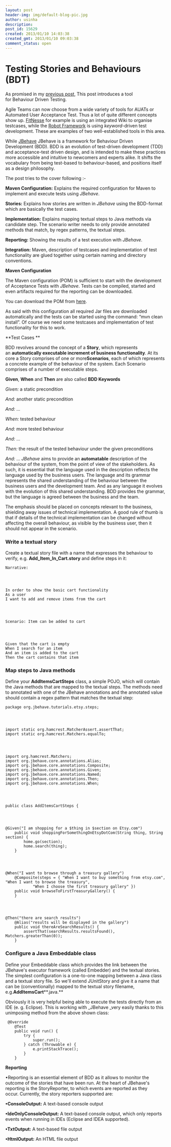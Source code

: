 ```yaml
---
layout: post
header-img: img/default-blog-pic.jpg
author: usinha
description: 
post_id: 15629
created: 2013/01/10 14:03:38
created_gmt: 2013/01/10 09:03:38
comment_status: open
---
```


# Testing Stories and Behaviours (BDT)

As promised in my [previous post][1], This post introduces a tool for Behaviour Driven Testing.

Agile Teams can now choose from a wide variety of tools for AUATs or Automated User Acceptance Test. Thus a lot of quite different concepts show up. [FitNesse][2] for example is using an integrated Wiki to organise testcases, while the [Robot Framework][3] is using _keyword_-driven test development. These are examples of two well-established tools in this area.

While [JBehave][4] JBehave is a framework for Behaviour Driven Development (BDD). BDD is an evolution of test-driven development (TDD) and acceptance-test driven design, and is intended to make these practices more accessible and intuitive to newcomers and experts alike. It shifts the vocabulary from being test-based to behaviour-based, and positions itself as a design philosophy.

The post tries to the cover following :-

**Maven Configuration:** Explains the required configuration for Maven to implement and execute tests using _JBehave_.

**Stories:** Explains how stories are written in _JBehave_ using the BDD-format which are basically the test cases.

**Implementation:** Explains mapping textual steps to Java methods via candidate step. The scenario writer needs to only provide annotated methods that match, by regex patterns, the textual steps.

**Reporting:** Showing the results of a test execution with _JBehave_.

**Integration:** Maven, description of testcases and implementation of test functionality are glued together using certain naming and directory conventions.

**Maven Configuration**

The Maven configuration (POM) is sufficient to start with the development of Acceptance Tests with _JBehave_. Tests can be compiled, started and even artifacts required for the reporting can be downloaded.

You can download the POM from [here][5].

As said with this configuration all required Jar files are downloaded automatically and the tests can be started using the command: “mvn clean install”. Of course we need some testcases and implementation of test functionality for this to work.

**Test Cases **

BDD revolves around the concept of a **Story**, which represents an **automatically executable increment of business functionality**. At its core a Story comprises of one or more**Scenarios**, each of which represents a concrete example of the behaviour of the system. Each Scenario comprises of a number of executable steps.

**Given**, **When** and **Then** are also called **BDD Keywords**

_Given:_
a static precondition

_And:_
another static precondition

_And:_
…

_When:_
tested behaviour

_And:_
more tested behaviour

_And:_
…

_Then:_
the result of the tested behaviour under the given preconditions

_And:_
…
_JBehave_ aims to provide an **automatable** description of the behaviour of the system, from the point of view of the stakeholders. As such, it is essential that the language used in the description reflects the language used by the business users. The language and its grammar represents the shared understanding of the behaviour between the business users and the development team. And as any language it evolves with the evolution of this shared understanding. BDD provides the grammar, but the language is agreed between the business and the team.

The emphasis should be placed on concepts relevant to the business, shielding away issues of technical implementation. A good rule of thumb is that if details of the technical implementation can be changed without affecting the overall behaviour, as visible by the business user, then it should not appear in the scenario. 

### Write a textual story

Create a textual story file with a name that expresses the behaviour to verify, e.g. **Add_Item_In_Cart.story** and define steps in it: 
    
    
    Narrative: 
    
    
    
    
    In order to show the basic cart functionality
    As a user
    I want to add and remove items from the cart
    
    
    
    
    Scenario: Item can be added to cart
    
    
    
    
    Given that the cart is empty
    When I search for an item
    And an item is added to the cart
    Then the cart contains that item

### Map steps to Java methods

Define your **AddItemsCartSteps** class, a simple POJO, which will contain the Java methods that are mapped to the textual steps. The methods need to annotated with one of the JBehave annotations and the annotated value should contain a regex pattern that matches the textual step: 
    
    
    package org.jbehave.tutorials.etsy.steps;
    
    
    
    
    import static org.hamcrest.MatcherAssert.assertThat;
    import static org.hamcrest.Matchers.equalTo;
    
    
    
    
    import org.hamcrest.Matchers;
    import org.jbehave.core.annotations.Alias;
    import org.jbehave.core.annotations.Composite;
    import org.jbehave.core.annotations.Given;
    import org.jbehave.core.annotations.Named;
    import org.jbehave.core.annotations.Then;
    import org.jbehave.core.annotations.When;
    
    
    
    
    public class AddItemsCartSteps {
    
    
    
    
    @Given("I am shopping for a $thing in $section on Etsy.com")
        public void shoppingForSomethingOnEtsyDotCom(String thing, String section) {
            home.go(section);
            home.search(thing);
        }
    
    
    
    
    @When("I want to browse through a treasury gallery")
        @Composite(steps = { "When I want to buy something from etsy.com", "When I want to browse the treasury",
                "When I choose the first treasury gallery" })
        public void browseToFirstTreasuryGallery() {
        }
    
    
    
    
    @Then("there are search results")
        @Alias("results will be displayed in the gallery")
        public void thereAreSearchResults() {
            assertThat(searchResults.resultsFound(), Matchers.greaterThan(0));
        }

### Configure a Java Embeddable class

Define your Embeddable class which provides the link between the JBehave's executor framework (called Embedder) and the textual stories. The simplest configuration is a one-to-one mapping between a Java class and a textual story file. So we'll extend JUnitStory and give it a name that can be (conventionally) mapped to the textual story filename, e.g.**AddItemsCart****.java.**

Obviously it is very helpful being able to execute the tests directly from an IDE (e. g. Eclipse). This is working with _JBehave _very easily thanks to this unimposing method from the above shown class: 
    
    
     @Override
        @Test
        public void run() {
            try {
                super.run();
            } catch (Throwable e) {
                e.printStackTrace();
            }
        }

**Reporting**

•Reporting is an essential element of BDD as it allows to monitor the outcome of the stories that have been run. At the heart of JBehave's reporting is the StoryReporter, to which events are reported as they occur. Currently, the story reporters supported are:

**•ConsoleOutput:** A text-based console output

**•IdeOnlyConsoleOutput:** A text-based console output, which only reports events when running in IDEs (Eclipse and IDEA supported).

**•TxtOutput:** A text-based file output

**•HtmlOutput:** An HTML file output

   [1]: http://xebee.xebia.in/2012/10/31/mobile-app-automation-testing-2/
   [2]: http://fitnesse.org/
   [3]: http://code.google.com/p/robotframework/
   [4]: http://jbehave.org
   [5]: https://github.com/jbehave/jbehave-tutorial/blob/master/pom.xml